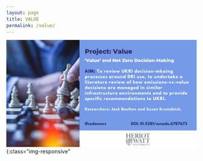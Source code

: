 ```yaml
---
layout: page
title: VALUE
permalink: /value/
---
```


![value](/images/6.png){:class="img-responsive"
